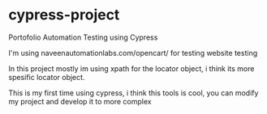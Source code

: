 # cypress-project
Portofolio Automation Testing using Cypress 

I'm using naveenautomationlabs.com/opencart/ for testing website testing

In this project mostly im using xpath for the locator object, i think its more spesific locator object.

This is my first time using cypress, i think this tools is cool, you can modify my project and develop it to more complex
